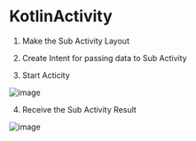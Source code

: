 # KotlinActivity

1. Make the Sub Activity Layout

2. Create Intent for passing data to Sub Activity

3. Start Acticity 

![image](https://user-images.githubusercontent.com/53125879/73597364-1f7efb00-44e0-11ea-835a-be03f38c83a4.png)

4. Receive the Sub Activity Result 


![image](https://user-images.githubusercontent.com/53125879/73774775-6e739d00-4739-11ea-9d1a-e13c21f7e96a.png)

